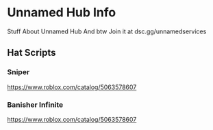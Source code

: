 # Unnamed Hub Info
Stuff About Unnamed Hub And btw Join it at dsc.gg/unnamedservices


## Hat Scripts

### Sniper

https://www.roblox.com/catalog/5063578607

### Banisher Infinite

https://www.roblox.com/catalog/5063578607
